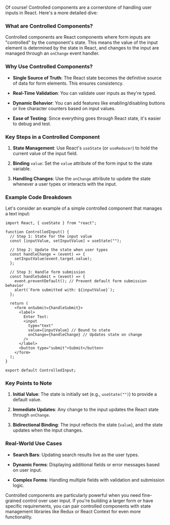Of course! Controlled components are a cornerstone of handling user inputs in React. Here's a more detailed dive:

### **What are Controlled Components?**

Controlled components are React components where form inputs are "controlled" by the component's state. This means the value of the input element is determined by the state in React, and changes to the input are managed through an `onChange` event handler.

### **Why Use Controlled Components?**

- **Single Source of Truth**: The React state becomes the definitive source of data for form elements. This ensures consistency.
    
- **Real-Time Validation**: You can validate user inputs as they're typed.
    
- **Dynamic Behavior**: You can add features like enabling/disabling buttons or live character counters based on input values.
    
- **Ease of Testing**: Since everything goes through React state, it's easier to debug and test.

### **Key Steps in a Controlled Component**

1. **State Management**: Use React's `useState` (or `useReducer`) to hold the current value of the input field.
    
2. **Binding** `value`: Set the `value` attribute of the form input to the state variable.
    
3. **Handling Changes**: Use the `onChange` attribute to update the state whenever a user types or interacts with the input.

### **Example Code Breakdown**

Let's consider an example of a simple controlled component that manages a text input:

```
import React, { useState } from "react";

function ControlledInput() {
  // Step 1: State for the input value
  const [inputValue, setInputValue] = useState("");

  // Step 2: Update the state when user types
  const handleChange = (event) => {
    setInputValue(event.target.value);
  };

  // Step 3: Handle form submission
  const handleSubmit = (event) => {
    event.preventDefault(); // Prevent default form submission behavior
    alert(`Form submitted with: ${inputValue}`);
  };

  return (
    <form onSubmit={handleSubmit}>
      <label>
        Enter Text:
        <input
          type="text"
          value={inputValue} // Bound to state
          onChange={handleChange} // Updates state on change
        />
      </label>
      <button type="submit">Submit</button>
    </form>
  );
}

export default ControlledInput;

```

### **Key Points to Note**

1. **Initial Value**: The state is initially set (e.g., `useState("")`) to provide a default value.
    
2. **Immediate Updates**: Any change to the input updates the React state through `onChange`.
    
3. **Bidirectional Binding**: The input reflects the state (`value`), and the state updates when the input changes.

### **Real-World Use Cases**

- **Search Bars**: Updating search results live as the user types.
    
- **Dynamic Forms**: Displaying additional fields or error messages based on user input.
    
- **Complex Forms**: Handling multiple fields with validation and submission logic.


Controlled components are particularly powerful when you need fine-grained control over user input. 
If you're building a larger form or have specific requirements, you can pair controlled components with state management libraries like Redux or React Context for even more functionality.